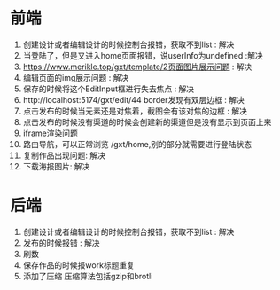 # 前端

1. 创建设计或者编辑设计的时候控制台报错，获取不到list : 解决
2. 当登陆了，但是又进入home页面报错，说userInfo为undefined :解决
3. https://www.merikle.top/gxt/template/2页面图片展示问题 : 解决
4. 编辑页面的img展示问题 : 解决
5. 保存的时候将这个EditInput框进行失去焦点 : 解决
6. http://localhost:5174/gxt/edit/44 border发现有双层边框 : 解决
7. 点击发布的时候当元素还是对焦着，截图会有该对焦的边框 : 解决
8. 点击发布的时候没有渠道的时候会创建新的渠道但是没有显示到页面上来
9. iframe渲染问题
10. 路由导航，可以正常浏览 /gxt/home,别的部分就需要进行登陆状态
11. 复制作品出现问题: 解决
12. 下载海报图片: 解决

# 后端

1. 创建设计或者编辑设计的时候控制台报错，获取不到list : 解决
2. 发布的时候报错 : 解决
3. 刷数
4. 保存作品的时候报work标题重复
5. 添加了压缩
   压缩算法包括gzip和brotli
